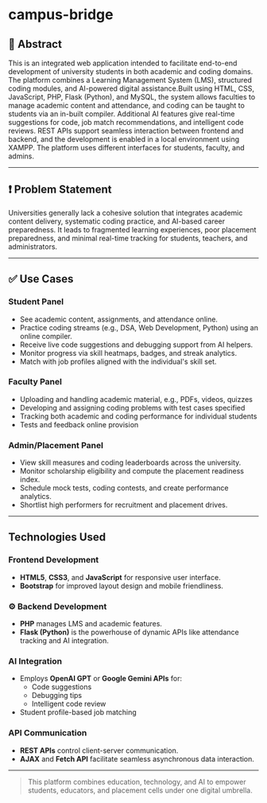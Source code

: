 # campus-bridge

## 📌 Abstract

This is an integrated web application intended to facilitate end-to-end development of university students in both academic and coding domains. The platform combines a Learning Management System (LMS), structured coding modules, and AI-powered digital assistance.Built using HTML, CSS, JavaScript, PHP, Flask (Python), and MySQL, the system allows faculties to manage academic content and attendance, and coding can be taught to students via an in-built compiler. Additional AI features give real-time suggestions for code, job match recommendations, and intelligent code reviews. REST APIs support seamless interaction between frontend and backend, and the development is enabled in a local environment using XAMPP. The platform uses different interfaces for students, faculty, and admins.

---

## ❗ Problem Statement

Universities generally lack a cohesive solution that integrates academic content delivery, systematic coding practice, and AI-based career preparedness. It leads to fragmented learning experiences, poor placement preparedness, and minimal real-time tracking for students, teachers, and administrators.

---

## ✅ Use Cases

### Student Panel
- See academic content, assignments, and attendance online.
- Practice coding streams (e.g., DSA, Web Development, Python) using an online compiler.
- Receive live code suggestions and debugging support from AI helpers.
- Monitor progress via skill heatmaps, badges, and streak analytics.
- Match with job profiles aligned with the individual's skill set.

### Faculty Panel
- Uploading and handling academic material, e.g., PDFs, videos, quizzes
- Developing and assigning coding problems with test cases specified
- Tracking both academic and coding performance for individual students
- Tests and feedback online provision

### Admin/Placement Panel
- View skill measures and coding leaderboards across the university.
- Monitor scholarship eligibility and compute the placement readiness index.
- Schedule mock tests, coding contests, and create performance analytics.
- Shortlist high performers for recruitment and placement drives.

---

## Technologies Used

### Frontend Development
- **HTML5**, **CSS3**, and **JavaScript** for responsive user interface.
- **Bootstrap** for improved layout design and mobile friendliness.

### ⚙️ Backend Development
- **PHP** manages LMS and academic features.
- **Flask (Python)** is the powerhouse of dynamic APIs like attendance tracking and AI integration.
### AI Integration
- Employs **OpenAI GPT** or **Google Gemini APIs** for:
  - Code suggestions
  - Debugging tips
  - Intelligent code review
- Student profile-based job matching

### API Communication
- **REST APIs** control client-server communication.
- **AJAX** and **Fetch API** facilitate seamless asynchronous data interaction.

--- 

>  This platform combines education, technology, and AI to empower students, educators, and placement cells under one digital umbrella.

